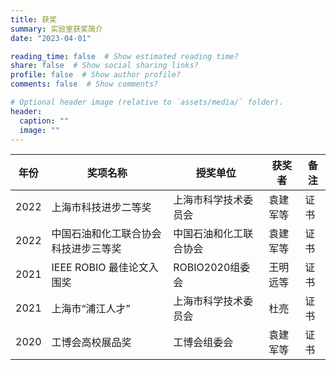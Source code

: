 ```yaml
---
title: 获奖
summary: 实验室获奖简介
date: "2023-04-01"

reading_time: false  # Show estimated reading time?
share: false  # Show social sharing links?
profile: false  # Show author profile?
comments: false  # Show comments?

# Optional header image (relative to `assets/media/` folder).
header:
  caption: ""
  image: ""
---
```



| 年份	      | 奖项名称		| 授奖单位	| 获奖者		| 备注		| 
| ----------- | ----------- | --------- | --------- | --------- |
| 2022        | 上海市科技进步二等奖 | 上海市科学技术委员会 | 袁建军等 | 证书 |
| 2022        | 中国石油和化工联合协会科技进步三等奖 | 中国石油和化工联合协会 | 袁建军等 | 证书 |
| 2021	      | IEEE ROBIO 最佳论文入围奖 | ROBIO2020组委会 | 王明远等 | 证书 |
| 2021        | 上海市“浦江人才” | 上海市科学技术委员会 | 杜亮 | 证书 |
| 2020        | 工博会高校展品奖 | 工博会组委会 | 袁建军等 | 证书 |

